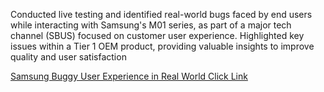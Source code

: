 Conducted live testing and identified real-world bugs faced by end users while interacting with Samsung's M01 series, as part of a major tech channel (SBUS) focused on customer user experience.
Highlighted key issues within a Tier 1 OEM product, providing valuable insights to improve quality and user satisfaction

[Samsung Buggy User Experience in Real World Click Link](https://youtu.be/CMulJ4Ftv8U?feature=shared)
